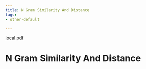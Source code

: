 ```yaml
---
title: N Gram Similarity And Distance
tags:
- other-default

---
```


[local pdf](../../../pdfs/n-gram-similarity-and-distance.pdf)

# N Gram Similarity And Distance
